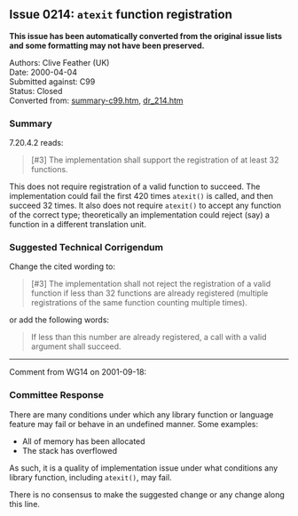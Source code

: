 ## Issue 0214: `atexit` function registration

**This issue has been automatically converted from the original issue lists and some formatting may not have been preserved.**

Authors: Clive Feather (UK)  
Date: 2000-04-04  
Submitted against: C99  
Status: Closed  
Converted from: [summary-c99.htm](https://www.open-std.org/jtc1/sc22/wg14/www/docs/summary-c99.htm), [dr_214.htm](https://www.open-std.org/jtc1/sc22/wg14/www/docs/dr_214.htm)

### Summary

7.20.4.2 reads:

> \[#3] The implementation shall support the registration of at least 32
> functions.

This does not require registration of a valid function to succeed. The
implementation could fail the first 420 times `atexit()` is called, and then
succeed 32 times. It also does not require `atexit()` to accept any function of
the correct type; theoretically an implementation could reject (say) a function
in a different translation unit.

### Suggested Technical Corrigendum

Change the cited wording to:

> \[#3] The implementation shall not reject the registration of a valid function
> if less than 32 functions are already registered (multiple registrations of the
> same function counting multiple times).

or add the following words:

> If less than this number are already registered, a call with a valid argument
> shall succeed.

---

Comment from WG14 on 2001-09-18:

### Committee Response

There are many conditions under which any library function or language feature
may fail or behave in an undefined manner. Some examples:

* All of memory has been allocated
* The stack has overflowed

As such, it is a quality of implementation issue under what conditions any
library function, including `atexit()`, may fail.

There is no consensus to make the suggested change or any change along this
line.
